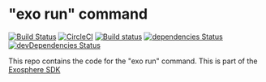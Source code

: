 # "exo run" command

[![Build Status](https://travis-ci.org/Originate/exo-run.svg?branch=master)](https://travis-ci.org/Originate/exo-run)
[![CircleCI](https://circleci.com/gh/Originate/exo-run.svg?style=shield)](https://circleci.com/gh/Originate/exo-run)
[![Build status](https://ci.appveyor.com/api/projects/status/xcwqi10xhhqbdem3/branch/master?svg=true&passingText=windows%20passing&failingText=windows%20failing&pendingText=windows%20pending)](https://ci.appveyor.com/project/kevgo/exo-run/branch/master)
[![dependencies Status](https://david-dm.org/Originate/exo-run/status.svg)](https://david-dm.org/Originate/exo-run)
[![devDependencies Status](https://david-dm.org/Originate/exo-run/dev-status.svg)](https://david-dm.org/Originate/exo-run?type=dev)

This repo contains the code for the "exo run" command.
This is part of the [Exosphere SDK](https://github.com/Originate/exosphere-sdk)
